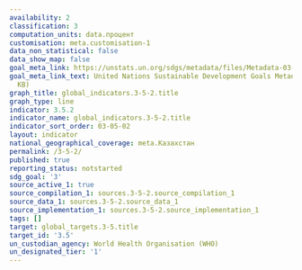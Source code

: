 ```yaml
---
availability: 2
classification: 3
computation_units: data.процент
customisation: meta.customisation-1
data_non_statistical: false
data_show_map: false
goal_meta_link: https://unstats.un.org/sdgs/metadata/files/Metadata-03-05-02.pdf
goal_meta_link_text: United Nations Sustainable Development Goals Metadata (PDF 214
  KB)
graph_title: global_indicators.3-5-2.title
graph_type: line
indicator: 3.5.2
indicator_name: global_indicators.3-5-2.title
indicator_sort_order: 03-05-02
layout: indicator
national_geographical_coverage: meta.Казахстан
permalink: /3-5-2/
published: true
reporting_status: notstarted
sdg_goal: '3'
source_active_1: true
source_compilation_1: sources.3-5-2.source_compilation_1
source_data_1: sources.3-5-2.source_data_1
source_implementation_1: sources.3-5-2.source_implementation_1
tags: []
target: global_targets.3-5.title
target_id: '3.5'
un_custodian_agency: World Health Organisation (WHO)
un_designated_tier: '1'
---
```

